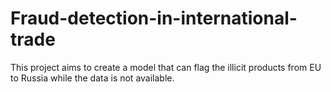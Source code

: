 # Fraud-detection-in-international-trade
This project aims to create a model that can flag the illicit products from EU to Russia while the data is not available.

